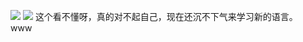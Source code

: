 ![](https://raw.githubusercontent.com/zlsteven/homework-source/gh-pages/images/屏幕截图(28).png)
![](https://raw.githubusercontent.com/zlsteven/homework-source/gh-pages/images/屏幕截图(29).png)
这个看不懂呀，真的对不起自己，现在还沉不下气来学习新的语言。  
www
